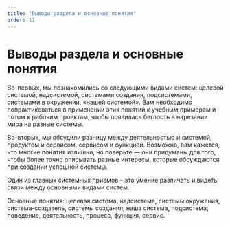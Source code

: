 ```yaml
---
title: "Выводы раздела и основные понятия"
order: 11
---
```


# Выводы раздела и основные понятия

Во-первых, мы познакомились со следующими видами систем: целевой системой, надсистемой, системами создания, подсистемами, системами в окружении, «нашей системой». Вам необходимо попрактиковаться в применении этих понятий к учебным примерам и потом к рабочим проектам, чтобы появилась беглость в нарезании мира на разные системы.

Во-вторых, мы обсудили разницу между деятельностью и системой, продуктом и сервисом, сервисом и функцией. Возможно, вам кажется, что многие понятия излишни, но поверьте — они придуманы для того, чтобы более точно описывать разные интересы, которые обсуждаются при создании успешной системы.

Один из главных системных приемов – это умение различать и видеть связи между основными видами систем.

Основные понятия: целевая система, надсистема, системы окружения, система-создатель, системы создания, наша система, подсистема; поведение, деятельность, процесс, функция, сервис.